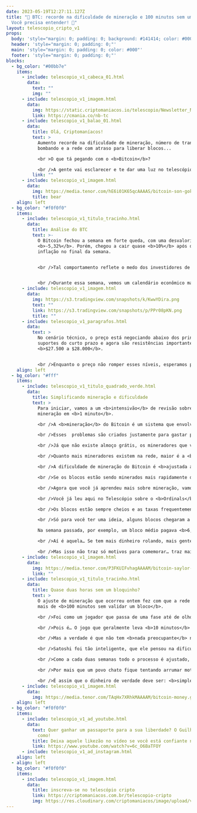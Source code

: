 ```yaml
---
date: 2023-05-19T12:27:11.127Z
title: "🫣 BTC: recorde na dificuldade de mineração e 100 minutos sem um bloco!
  Você precisa entender! 🫣"
layout: telescopio_cripto_v1
props:
  body: 'style="margin: 0; padding: 0; background: #141414; color: #000"'
  header: 'style="margin: 0; padding: 0;"'
  main: 'style="margin: 0; padding: 0; color: #000"'
  footer: 'style="margin: 0; padding: 0;"'
blocks:
  - bg_color: "#00bb7e"
    items:
      - include: telescopio_v1_cabeca_01.html
        data:
          text: ""
          img: ""
      - include: telescopio_v1_imagem.html
        data:
          img: https://static.criptomaniacos.io/telescopio/Newsletter_NB.png
          link: https://cmania.co/nb-tc
      - include: telescopio_v1_balao_01.html
        data:
          title: Olá, Criptomaníacos!
          text: >
            Aumento recorde na dificuldade de mineração, número de transações
            bombando e a rede com atraso para liberar blocos...

            <br >O que tá pegando com o <b>Bitcoin</b>?

            <br />A gente vai esclarecer e te dar uma luz no telescópio de hoje!
          link: ""
      - include: telescopio_v1_imagem.html
        data:
          img: https://media.tenor.com/hE6i01K65qcAAAAS/bitcoin-son-goku.gif
          title: bear
    align: left
  - bg_color: "#f0f0f0"
    items:
      - include: telescopio_v1_titulo_tracinho.html
        data:
          title: Análise do BTC
          text: >-
            O Bitcoin fechou a semana em forte queda, com uma desvalorização de
            <b>-5,32%</b>. Porém, chegou a cair quase <b>10%</b> após dados de
            inflação no final da semana. 


            <br />Tal comportamento reflete o medo dos investidores de uma <b>reaceleração econômica americana</b>, o que poderia deixar um cenário muito difícil para o tão esperado controle inflacionário.


            <br />Durante essa semana, vemos um calendário econômico mais tranquilo. O que pode afetar o preço das criptos são os dados referentes ao <b>crescimento econômico das principais economias</b>, em especial <b>EUA</b>, e discursos de membros do <b>Fed</b>.
      - include: telescopio_v1_imagem.html
        data:
          img: https://s3.tradingview.com/snapshots/k/KwwYDira.png
          text: ""
          link: https://s3.tradingview.com/snapshots/p/PPr08pKN.png
          title: ""
      - include: telescopio_v1_paragrafos.html
        data:
          text: >
            No cenário técnico, o preço está negociando abaixo dos principais
            suportes do curto prazo e agora são resistências importantes, de
            <b>$27.500 a $28.000</b>. 


            <br />Enquanto o preço não romper esses níveis, esperamos pela <b>continuação do processo de correção</b>, que pode levar o Bitcoin para os suportes da estrutura de alta de médio prazo, entre <b>$25.500 e $24.000</b>.
    align: left
  - bg_color: "#fff"
    items:
      - include: telescopio_v1_titulo_quadrado_verde.html
        data:
          title: Simplificando mineração e dificuldade
          text: >
            Para iniciar, vamos a um <b>intensivão</b> de revisão sobre
            mineração em <b>1 minuto</b>.

            <br />A <b>mineração</b> do Bitcoin é um sistema que envolve a resolução de problemas matemáticos para <b>validar transações</b> na rede. 

            <br />Esses  problemas são criados justamente para gastar processamento e energia ao se validar as transações, trazendo <b>segurança</b>. Pense: seria caro demais alguém gastar sozinho tanta energia e dimdim com o intuito de atacar a rede.

            <br />Já que não existe almoço grátis, os mineradores que validam um bloco recebem uma <b>recompensa da rede</b> por isso. Eles também recebem as <b>taxas de transação</b>, tudo pago em Bitcoin.

            <br />Quanto mais mineradores existem na rede, maior é a <b>dificuldade</b> desses problemas. 

            <br />A dificuldade de mineração do Bitcoin é <b>ajustada automaticamente cerca de duas vezes por mês</b>. A ideia é que os grupos de transação, chamados de <b>blocos</b>, sejam validados a cada <b>10 minutos</b>. 

            <br />Se os blocos estão sendo minerados mais rapidamente do que o previsto, a dificuldade <b>aumenta</b>. Se os blocos estão sendo minerados mais lentamente, a dificuldade <b>diminui</b> para <b>equilibrar</b> o tempo novamente.

            <br />Agora que você já aprendeu mais sobre mineração, vamos ao contexto do que está acontecendo…

            <br />Você já leu aqui no Telescópio sobre o <b>Ordinals</b> e como isso tem “enxurrado” a rede Bitcoin de transações para a mintagem de <b>NFTs</b> ou tokens <b>BRC-20</b>.

            <br />Os blocos estão sempre cheios e as taxas frequentemente acima do valor médio. Recentemente a rede processou <b>682 mil</b> transações em um só dia.

            <br />Só para você ter uma ideia, alguns blocos chegaram a recolher mais taxas das transações do que o próprio incentivo de mineração, que hoje é de <b>6,25BTC</b>.

            Na semana passada, por exemplo, um bloco médio pagava <b>6,66BTC</b> em taxas..

            <br />Aí é aquela… Se tem mais dinheiro rolando, mais gente quer minerar. E depois de uns 15 dias de gente entrando e ligando suas máquinas, lembra o que acontece? Chega o dia do <b>ajuste de mineração</b>… que bateu seu <b>recorde histórico</b> de aumento.

            <br />Mas isso não traz só motivos para comemorar… traz mais uma lição importante a ser aprendida.
      - include: telescopio_v1_imagem.html
        data:
          img: https://media.tenor.com/P3FKUIFvhagAAAAM/bitcoin-saylor-grabbing-bitcoin.gif
          link: ""
      - include: telescopio_v1_titulo_tracinho.html
        data:
          title: Quase duas horas sem um bloquinho?
          text: >
            O ajuste de mineração que ocorreu ontem fez com que a rede ficasse
            mais de <b>100 minutos sem validar um bloco</b>.

            <br />Foi como um jogador que passa de uma fase até de olhos fechados, mas aí de repente se encontra em uma mais desafiadora e dá uma agarradinha para vencer o chefão.

            <br />Pois é… O jogo que geralmente leva <b>10 minutos</b> por bloco deu uma travada legal até que alguém passasse a fase.

            <br />Mas a verdade é que não tem <b>nada preocupante</b> nisso. A rede vai se ajustando, as máquinas se adequando e o livre mercado funcionando.

            <br />Satoshi foi tão inteligente, que ele pensou na dificuldade de mineração como uma forma de <b>incentivar mais mineradores</b> a entrar em momentos de baixa no mercado e quando a demanda é menor. E, de forma semelhante, essa funcionalidade traz <b>equilíbrio</b> quando há euforia e grande agitação entre os validadores.

            <br />Como a cada duas semanas todo o processo é ajustado, a rede voltará, <b>sem interferências externas</b>, para uma média próxima dos 10 minutos por bloco.

            <br />Por mais que um povo chato fique tentando arrumar motivos para criticar o Bitcoin, o que é possível ver é a <b>perfeição de seu sistema e a simplicidade de suas soluções</b>.

            <br />É assim que o dinheiro de verdade deve ser: <b>simples, seguro e eficiente</b>. E não conheço melhor exemplo disso do que o <b>Bitcoin</b>, concorda? 
      - include: telescopio_v1_imagem.html
        data:
          img: https://media.tenor.com/TAqHx7XRhkMAAAAM/bitcoin-money.gif
    align: left
  - bg_color: "#f0f0f0"
    items:
      - include: telescopio_v1_ad_youtube.html
        data:
          text: Quer ganhar um passaporte para a sua liberdade? O Guilherme te explica
            como!
          title: Deixa aquele likezão no vídeo se você está confiante no BTC!
          link: https://www.youtube.com/watch?v=6c_O6BaTFOY
      - include: telescopio_v1_ad_instagram.html
    align: left
  - align: left
    bg_color: "#f0f0f0"
    items:
      - include: telescopio_v1_imagem.html
        data:
          title: inscreva-se no telescópio cripto
          link: https://criptomaniacos.com.br/telescopio-cripto
          img: https://res.cloudinary.com/criptomaniacos/image/upload/v1662133224/telescopio/inscreva-se-telescopio.png
---
```

